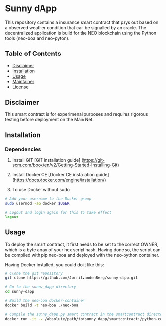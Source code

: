 # Sunny dApp
This repository contains a insurance smart contract that pays out based on a observed weather condition that can be signalled by an oracle. The decentralized application is build for the NEO blockchain using the Python tools (neo-boa and neo-pyton).

## Table of Contents

- [Disclaimer](#disclaimer)
- [Installation](#installation)
- [Usage](#usage)
- [Maintainer](#maintainer)
- [License](#license)

## Disclaimer
This smart contract is for experimenal purposes and requires rigorous testing before deployment on the Main Net.

## Installation

### Dependencies

1. Install GIT 
[GIT installation guide] (https://git-scm.com/book/en/v2/Getting-Started-Installing-Git)

2. Install Docker CE
[Docker CE installation guide] (https://docs.docker.com/engine/installation/)

3. To use Docker without sudo

``` bash
# Add your username to the Docker group
sudo usermod -aG docker $USER

# Logout and login again for this to take effect
logout
 ```

## Usage
To deploy the smart contract, it first needs to be set to the correct OWNER, which is a byte array of your hex script hash. Having done so, the script can be compiled with pip neo-boa and deployed with the neo-python container.

Having Docker installed, you could do it like this:

``` bash
# Clone the git repository
git clone https://github.com/JorritvandenBerg/sunny-dapp.git

# Go to the sunny_dapp directory
cd sunny-dapp

# Build the neo-boa docker-container
docker build -t neo-boa ./neo-boa

# Compile the sunny_dapp.py smart contract in the smartcontract directory
docker run -it -v /absolute/path/to/sunny_dapp/smartcontract:/python-contracts -v /absolute/path/to/sunny_dapp/smartcontract/compiled:/compil